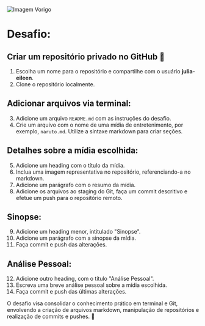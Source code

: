 ![Imagem Vorigo](C:\Users\pedro\klemt\Documents\GitHub\klemt\images\vortigorb.png)
# Desafio:

## Criar um repositório privado no GitHub 🚀
1. Escolha um nome para o repositório e compartilhe com o usuário **julia-eileen**.
2. Clone o repositório localmente.

## Adicionar arquivos via terminal:
3. Adicione um arquivo `README.md` com as instruções do desafio.
4. Crie um arquivo com o nome de uma mídia de entretenimento, por exemplo, `naruto.md`. Utilize a sintaxe markdown para criar seções.

## Detalhes sobre a mídia escolhida:
5. Adicione um heading com o título da mídia.
6. Inclua uma imagem representativa no repositório, referenciando-a no markdown.
7. Adicione um parágrafo com o resumo da mídia.
8. Adicione os arquivos ao staging do Git, faça um commit descritivo e efetue um push para o repositório remoto.

## Sinopse:
9. Adicione um heading menor, intitulado "Sinopse".
10. Adicione um parágrafo com a sinopse da mídia.
11. Faça commit e push das alterações.

## Análise Pessoal:
12. Adicione outro heading, com o título "Análise Pessoal".
13. Escreva uma breve análise pessoal sobre a mídia escolhida.
14. Faça commit e push das últimas alterações.

O desafio visa consolidar o conhecimento prático em terminal e Git, envolvendo a criação de arquivos markdown, manipulação de repositórios e realização de commits e pushes. 🌟
